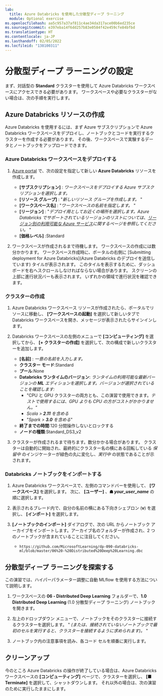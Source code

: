 ```yaml
---
lab:
  title: Azure Databricks を使用した分散型ディープ ラーニング
  module: Optional exercise
ms.openlocfilehash: aa5c957a37af811c4ae34da317ace00b6ed235ce
ms.sourcegitcommit: e397eba14f6dd257b83e0584f42e459cfe84bfbd
ms.translationtype: HT
ms.contentlocale: ja-JP
ms.lasthandoff: 02/05/2022
ms.locfileid: "138100311"
---
```

# <a name="set-up-for-distributed-deep-learning"></a>分散型ディープ ラーニングの設定

まず、対話型の **Standard** クラスターを使用して Azure Databricks ワークスペースにアクセスできる必要があります。 ワークスペースや必要なクラスターがない場合は、次の手順を実行します。

## <a name="create-azure-databricks-resources"></a>Azure Databricks リソースの作成

Azure Databricks を使用するには、まず Azure サブスクリプションで Azure Databricks ワークスペースをデプロイし、ノートブックとコードを実行するクラスターを作成する必要があります。 その後、ワークスペースで実験するデータとノートブックをアップロードできます。

### <a name="deploy-an-azure-databricks-workspace"></a>Azure Databricks ワークスペースをデプロイする

1. [Azure portal](https://portal.azure.com) で、次の設定を指定して新しい **Azure Databricks** リソースを作成します。
   - **[サブスクリプション]** : *ワークスペースをデプロイする Azure サブスクリプションを選択します。*
   - **[リソース グループ]** : "*新しいリソース グループを作成します。* "
   - **[ワークスペース名]** : "*ワークスペースの名前を指定します。* "
   - **[リージョン]** : "*デプロイ用としてお近くの場所を選択します。Azure Databricks でサポートされているリージョンのリストについては、[リージョン別の利用可能な Azure サービス](https://azure.microsoft.com/regions/services/)に関するページを参照してください。* "
   - **[価格レベル]** :Standard

1. ワークスペースが作成されるまで待機します。 ワークスペースの作成には数分かかります。 ワークスペース作成時に、ポータルの右側に [Submitting deployment for Azure Databricks](Azure Databricks のデプロイを送信しています) タイルが表示されます。 このタイルを表示するために、ダッシュボードを右へスクロールしなければならない場合があります。 スクリーンの上部に進行状況バーも表示されます。 いずれかの領域で進行状況を確認できます。

### <a name="create-a-cluster"></a>クラスターの作成

1. Azure Databricks ワークスペース リソースが作成されたら、ポータルでリソースに移動し、 **[ワークスペースの起動]** を選択して新しいタブで Databricks ワークスペースを開き、メッセージが表示されたらサインインします。

1. Databricks ワークスペースの左側のメニューで **[コンピューティング]** を選択してから、 **[+ クラスターの作成]** を選択して、次の構成で新しいクラスターを追加します。
   - **[名前]** : *一意の名前を入力します。*
   - **クラスター モード**:Standard
   - **プール**:None
   - **Databricks ランタイムのバージョン**: *ランタイムの利用可能な最新バージョンの **ML** エディションを選択します。バージョンが選択されていることを確認します:*
      - "CPU と GPU クラスターの両方とも、この演習で使用できます。*テストで使用するには、GPU よりも CPU の方がコストがかかりません。"*
      - *Scala > **2.11** を含める*
      - "*Spark > **3.0** を含める*"
   - **終了までの時間**:120 分間操作しないとロックする
   - **ノードの種類**:Standard_DS3_v2

1. クラスターが作成されるまで待ちます。数分かかる場合があります。 クラスターは自動的に開始され、最終的にクラスター名の横にある回転している *保留中* のインジケーターが緑色の丸に変化し、*実行中* の状態であることが示されます。

### <a name="import-databricks-notebooks"></a>Databricks ノートブックをインポートする

1. Azure Databricks ワークスペースで、左側のコマンドバーを使用して、 **[ワークスペース]** を選択します。 次に、 **[ユーザー]** 、**&#9751; *your_user_name*** の順に選択します。

1. 表示されるブレード内で、自分の名前の横にある下向きシェブロン (**v**) を選択し、 **[インポート]** を選択します。

1. **[ノートブックのインポート]** ダイアログで、次の URL からノートブック アーカイブをインポートします。アーカイブ名のフォルダーが作成され、2 つのノートブックが含まれていることに注目してください。
   - `https://github.com/MicrosoftLearning/dp-090-databricks-ml/blob/master/06%20-%20Distributed%20Deep%20Learning.dbc`

## <a name="explore-distributed-deep-learning"></a>分散型ディープ ラーニングを探索する

この演習では、ハイパーパラメーター調整に自動 MLflow を使用する方法について説明します。

1. ワークスペースの **06 - Distributed Deep Learning** フォルダーで、**1.0 Distributed Deep Learning** \(1.0 分散型ディープ ラーニング\) ノートブックを開きます。

1. 左上のドロップダウン メニューで、ノートブックをそのクラスターに接続するクラスターを選択します。 " *(または、接続されていないノートブックで最初のセルを実行すると、クラスターを接続するように求められます)。* "

1. ノートブック内の注意事項を読み、各コード セルを順番に実行します。

## <a name="clean-up"></a>クリーンアップ

今のところ Azure Databricks の操作が終了している場合は、Azure Databricks ワークスペースの **[コンピューティング]** ページで、クラスターを選択し、 **[&#9632; Terminate]** を選択して、シャットダウンします。 それ以外の場合は、次の演習のために実行したままにします。
